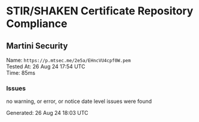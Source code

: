 # STIR/SHAKEN Certificate Repository Compliance

## Martini Security

Name: `https://p.mtsec.me/2e5a/EHncVU4cpf0W.pem`\
Tested At: 26 Aug 24 17:54 UTC\
Time: 85ms

### Issues

no warning, or error, or notice date level issues were found

Generated: 26 Aug 24 18:03 UTC